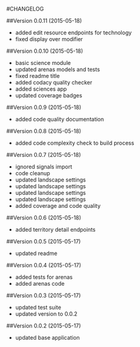 #CHANGELOG

##Version 0.0.11 (2015-05-18)

* added edit resource endpoints for technology
* fixed display over modifier


##Version 0.0.10 (2015-05-18)

* basic science module
* updated arenas models and tests
* fixed readme title
* added codacy quality checker
* added sciences app
* updated coverage badges


##Version 0.0.9 (2015-05-18)

* added code quality documentation


##Version 0.0.8 (2015-05-18)

* added code complexity check to build process


##Version 0.0.7 (2015-05-18)

* ignored signals import
* code cleanup
* updated landscape settings
* updated landscape settings
* updated landscape settings
* updated landscape settings
* added coverage and code quality


##Version 0.0.6 (2015-05-18)

* added territory detail endpoints


##Version 0.0.5 (2015-05-17)

* updated readme


##Version 0.0.4 (2015-05-17)

* added tests for arenas
* added arenas code


##Version 0.0.3 (2015-05-17)

* updated test suite
* updated version to 0.0.2


##Version 0.0.2 (2015-05-17)

* updated base application

